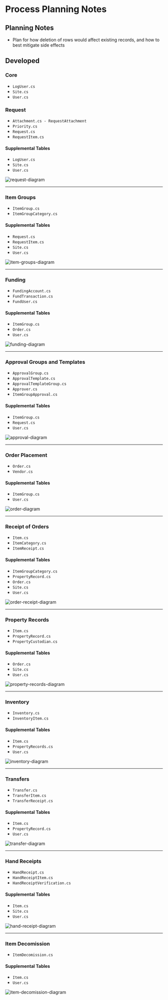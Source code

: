 # Process Planning Notes

## Planning Notes
* Plan for how deletion of rows would affect existing records, and how to best mitigate side effects 

## Developed  

### Core 
* `LogUser.cs`
* `Site.cs`
* `User.cs`  

### Request
* `Attachment.cs - RequestAttachment`
* `Priority.cs`
* `Request.cs`
* `RequestItem.cs`
#### Supplemental Tables
* `LogUser.cs`
* `Site.cs`
* `User.cs`  

![request-diagram](./diagrams/request-diagram.png)

***

### Item Groups
* `ItemGroup.cs`
* `ItemGroupCategory.cs`
#### Supplemental Tables
* `Request.cs`
* `RequestItem.cs`
* `Site.cs`
* `User.cs`  

![item-groups-diagram](./diagrams/item-groups-diagram.png)

***

### Funding
* `FundingAccount.cs`
* `FundTransaction.cs`
* `FundUser.cs`
#### Supplemental Tables
* `ItemGroup.cs`
* `Order.cs`
* `User.cs`  

![funding-diagram](./diagrams/funding-diagram.png)

***

### Approval Groups and Templates
* `ApprovalGroup.cs`
* `ApprovalTemplate.cs`
* `ApprovalTemplateGroup.cs`
* `Approver.cs`
* `ItemGroupApproval.cs`
#### Supplemental Tables
* `ItemGroup.cs`
* `Request.cs`
* `User.cs`  

![approval-diagram](./diagrams/approval-diagram.png)

***

### Order Placement
* `Order.cs`
* `Vendor.cs`
#### Supplemental Tables
* `ItemGroup.cs`
* `User.cs`  

![order-diagram](./diagrams/order-diagram.png)

***

### Receipt of Orders
* `Item.cs`
* `ItemCategory.cs`
* `ItemReceipt.cs`
#### Supplemental Tables
* `ItemGroupCategory.cs`
* `PropertyRecord.cs`
* `Order.cs`
* `Site.cs`
* `User.cs`  

![order-receipt-diagram](./diagrams/order-receipt-diagram.png)

***

### Property Records
* `Item.cs`
* `PropertyRecord.cs`
* `PropertyCustodian.cs`
#### Supplemental Tables
* `Order.cs`
* `Site.cs`
* `User.cs`  

![property-records-diagram](./diagrams/property-records-diagram.png)  

***

### Inventory
* `Inventory.cs`
* `InventoryItem.cs`
#### Supplemental Tables
* `Item.cs`
* `PropertyRecords.cs`
* `User.cs`

![inventory-diagram](./diagrams/inventory-diagram.png)  

***

### Transfers
* `Transfer.cs`
* `TransferItem.cs`
* `TransferReceipt.cs`
#### Supplemental Tables
* `Item.cs`
* `PropertyRecord.cs`
* `User.cs`  

![transfer-diagram](./diagrams/transfer-diagram.png)  

***

### Hand Receipts
* `HandReceipt.cs`
* `HandReceiptItem.cs`
* `HandReceiptVerification.cs`
#### Supplemental Tables
* `Item.cs`
* `Site.cs`
* `User.cs`  

![hand-receipt-diagram](./diagrams/hand-receipt-diagram.png)  

***

### Item Decomission
* `ItemDecomission.cs`
#### Supplemental Tables
* `Item.cs`
* `User.cs`  

![item-decomission-diagram](./diagrams/item-decomission-diagram.png)